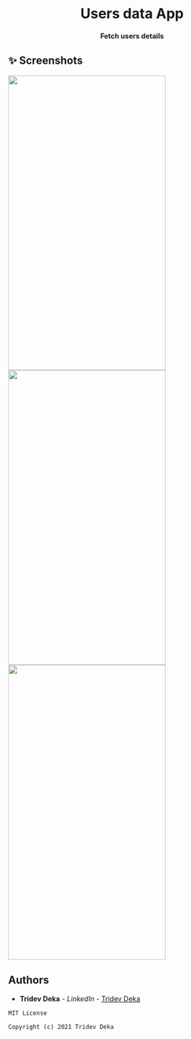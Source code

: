 <h1 align="center">Users data App</h1>
<h4 align="center">
Fetch users details
</h4>

  

## ✨ Screenshots



<img src="https://user-images.githubusercontent.com/49573131/145761726-9e01c838-4710-4389-9fd5-39585e50e65c.jpeg" width="320" height="600">          <img src="https://user-images.githubusercontent.com/49573131/145761731-0dd07e85-8e7b-4750-9b54-a674d5091a63.jpeg" width="320" height="600">          <img src="https://user-images.githubusercontent.com/49573131/145761736-dd57f5d7-c676-456a-8e1c-95a67e5092b5.jpeg" width="320" height="600">                 




## Authors

* **Tridev Deka** - *LinkedIn* - [Tridev Deka](https://www.linkedin.com/in/tridev-deka/)

```
MIT License

Copyright (c) 2021 Tridev Deka
```
